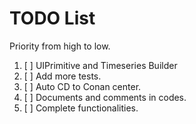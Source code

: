 # TODO List
Priority from high to low.
1. [ ] UIPrimitive and Timeseries Builder
2. [ ] Add more tests.
3. [ ] Auto CD to Conan center.
4. [ ] Documents and comments in codes.
5. [ ] Complete functionalities.
